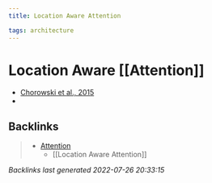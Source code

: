 ```yaml
---
title: Location Aware Attention

tags: architecture 
---
```


# Location Aware [[Attention]]
- [Chorowski et al., 2015](http://papers.nips.cc/paper/5847-attention-based-models-for-speech-recognition.pdf)
- 





















































## Backlinks

> - [Attention](Attention.md)
>   - [[Location Aware Attention]]

_Backlinks last generated 2022-07-26 20:33:15_
